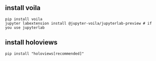 ## install voila

```
pip install voila
jupyter labextension install @jupyter-voila/jupyterlab-preview # if you use jupyterlab
```

## install holoviews
```
pip install "holoviews[recommended]"
```